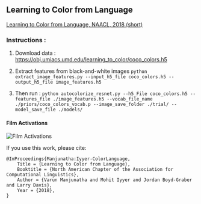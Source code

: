 ## Learning to Color from Language
[Learning to Color from Language, NAACL, 2018 (short)](http://aclweb.org/anthology/N18-2120)


### Instructions : 
1. Download data : https://obj.umiacs.umd.edu/learning_to_color/coco_colors.h5

2. Extract features from black-and-white images
`python extract_image_features.py --input_h5_file coco_colors.h5 --output_h5_file image_features.h5`

3. Then run : 
`python autocolorize_resnet.py --h5_File coco_colors.h5 --features_file ./image_features.h5 --vocab_file_name ./priors/coco_colors_vocab.p --image_save_folder ./trial/ --model_save_file ./models/`

#### Film Activations
![Film Activations](https://raw.githubusercontent.com/superhans/colorfromlanguage/master/images/Activations4.png)

If you use this work, please cite:

    @InProceedings{Manjunatha:Iyyer-ColorLanguage,
        Title = {Learning to Color from Language},
        Booktitle = {North American Chapter of the Association for Computational Linguistics},
        Author = {Varun Manjunatha and Mohit Iyyer and Jordan Boyd-Graber and Larry Davis},
        Year = {2018},
    }
